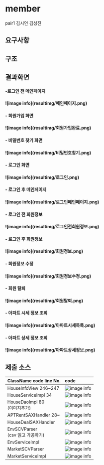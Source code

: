 # member

pair1
김시언 김성진

## 요구사항



## 구조





## 결과화면
<h4>-로그인 전 메인페이지<br/><h4/>
![image info](resultimg/메인페이지.png)
<h4>- 회원가입 화면<br/><h4/>
![image info](resultimg/회원가입완료.png)
<h4>- 비밀번호 찾기 화면<br/><h4/>
![image info](resultimg/비밀번호찾기.png)
<h4>- 로그인 화면<br/><h4/>
![image info](resultimg/로그인.png)
<h4>- 로그인 후 메인페이지<br/><h4/>
![image info](resultimg/로그인메인페이지.png)
<h4>- 로그인 전 회원정보<br/><h4/>
![image info](resultimg/로그인전회원정보.png)
<h4>- 로그인 후 회원정보<br/><h4/>
![image info](resultimg/회원정보.png)
<h4>- 회원정보 수정<br/><h4/>
![image info](resultimg/회원정보수정.png)
<h4>- 회원 탈퇴<br/><h4/>
![image info](resultimg/회원탈퇴.png)
<h4>- 아파트 시세 정보 조회<br/><h4/>
![image info](resultimg/아파트시세목록.png)
<h4>- 아파트 상세 정보 조회<br/><h4/>
![image info](resultimg/아파트상세정보.png)


## 제출 소스
| ClassName  code line No. | code                                                         |
| ------------------------ | :----------------------------------------------------------- |
| HouseInfoView 246~247      |![image info](./srcimg/HouseInfoView.PNG)|
| HouseServiceImpl 34        |![image info](./srcimg/HouseServiceImpl.PNG)|
| HouseDaoImpl  80<br/>(이미지추가) 	         |![image info](./srcimg/HouseDaoImpl.PNG)|
| APTRentSAXHandler 28~      |![image info](./srcimg/APTRentSAXHandler.PNG)|
| HouseDealSAXHandler        |![image info](./srcimg/HouseDealSAXHandler.PNG)|
| EnvSCVParser<br/>(csv 읽고 가공하기)   |![image info](./srcimg/EnvCSVParser.PNG)|
| EnvServiceImpl        |![image info](./srcimg/EnvServiceImpl.PNG)|
| MarketSCVParser        |![image info](./srcimg/MarketCSVParser.PNG)|
| MarketServiceImpl        |![image info](./srcimg/MarketServiceImpl.PNG)|
